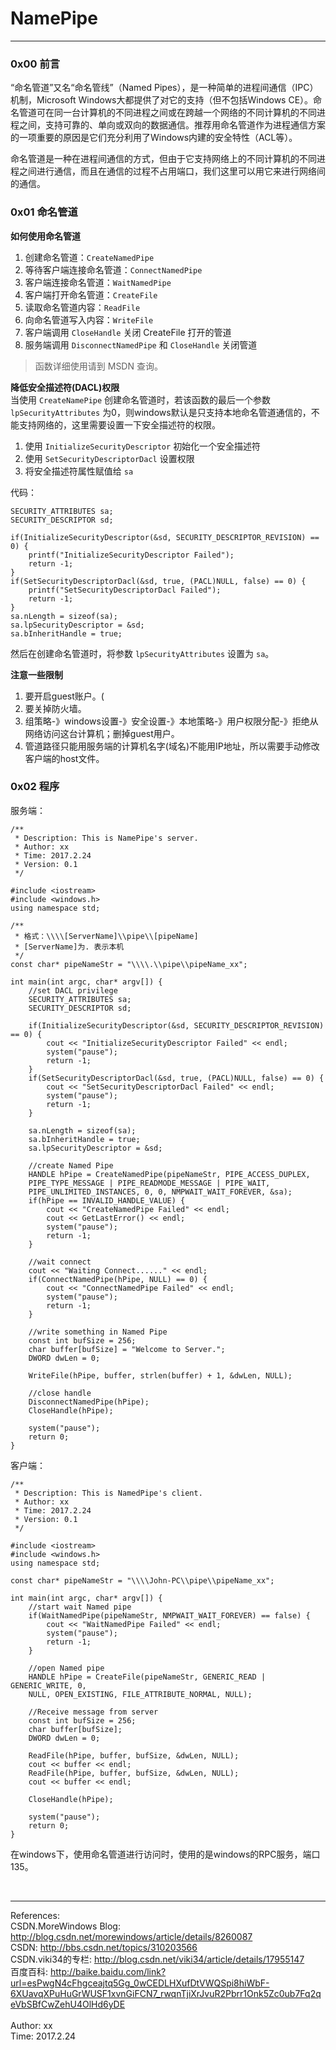 # NamePipe  

---------------------------  

### 0x00 前言  
“命名管道”又名“命名管线”（Named Pipes），是一种简单的进程间通信（IPC）机制，Microsoft Windows大都提供了对它的支持（但不包括Windows CE）。命名管道可在同一台计算机的不同进程之间或在跨越一个网络的不同计算机的不同进程之间，支持可靠的、单向或双向的数据通信。推荐用命名管道作为进程通信方案的一项重要的原因是它们充分利用了Windows内建的安全特性（ACL等）。

命名管道是一种在进程间通信的方式，但由于它支持网络上的不同计算机的不同进程之间进行通信，而且在通信的过程不占用端口，我们这里可以用它来进行网络间的通信。


### 0x01 命名管道  
__如何使用命名管道__  

1. 创建命名管道：`CreateNamedPipe`
2. 等待客户端连接命名管道：`ConnectNamedPipe`
3. 客户端连接命名管道：`WaitNamedPipe`
4. 客户端打开命名管道：`CreateFile`
5. 读取命名管道内容：`ReadFile`
6. 向命名管道写入内容：`WriteFile`
7. 客户端调用 `CloseHandle` 关闭 CreateFile 打开的管道
8. 服务端调用 `DisconnectNamedPipe` 和 `CloseHandle` 关闭管道

>函数详细使用请到 MSDN 查询。


__降低安全描述符(DACL)权限__  
当使用 `CreateNamePipe` 创建命名管道时，若该函数的最后一个参数 `lpSecurityAttributes` 为0，则windows默认是只支持本地命名管道通信的，不能支持网络的，这里需要设置一下安全描述符的权限。

1. 使用 `InitializeSecurityDescriptor` 初始化一个安全描述符
2. 使用 `SetSecurityDescriptorDacl` 设置权限
3. 将安全描述符属性赋值给 `sa`  


代码： 

	SECURITY_ATTRIBUTES sa;	SECURITY_DESCRIPTOR sd;	if(InitializeSecurityDescriptor(&sd, SECURITY_DESCRIPTOR_REVISION) == 0) {		printf("InitializeSecurityDescriptor Failed");		return -1;	}	if(SetSecurityDescriptorDacl(&sd, true, (PACL)NULL, false) == 0) {		printf("SetSecurityDescriptorDacl Failed");		return -1;	}	sa.nLength = sizeof(sa);	sa.lpSecurityDescriptor = &sd;	sa.bInheritHandle = true;

然后在创建命名管道时，将参数 `lpSecurityAttributes`  设置为 `sa`。


__注意一些限制__

1. 要开启guest账户。(
2. 要关掉防火墙。
3. 组策略-》windows设置-》安全设置-》本地策略-》用户权限分配-》拒绝从网络访问这台计算机；删掉guest用户。
4. 管道路径只能用服务端的计算机名字(域名)不能用IP地址，所以需要手动修改客户端的host文件。


### 0x02 程序 
服务端：  

	/**	 * Description: This is NamePipe's server.	 * Author: xx	 * Time: 2017.2.24	 * Version: 0.1	 */	#include <iostream>	#include <windows.h>	using namespace std;	/**	 * 格式：\\\\[ServerName]\\pipe\\[pipeName]	 * [ServerName]为. 表示本机	 */	const char* pipeNameStr = "\\\\.\\pipe\\pipeName_xx";	int main(int argc, char* argv[]) {		//set DACL privilege		SECURITY_ATTRIBUTES sa;		SECURITY_DESCRIPTOR sd;		if(InitializeSecurityDescriptor(&sd, SECURITY_DESCRIPTOR_REVISION) == 0) {			cout << "InitializeSecurityDescriptor Failed" << endl;			system("pause");			return -1;		}		if(SetSecurityDescriptorDacl(&sd, true, (PACL)NULL, false) == 0) {			cout << "SetSecurityDescriptorDacl Failed" << endl;			system("pause");			return -1;		}		sa.nLength = sizeof(sa);		sa.bInheritHandle = true;		sa.lpSecurityDescriptor = &sd;		//create Named Pipe		HANDLE hPipe = CreateNamedPipe(pipeNameStr, PIPE_ACCESS_DUPLEX,           PIPE_TYPE_MESSAGE | PIPE_READMODE_MESSAGE | PIPE_WAIT,           PIPE_UNLIMITED_INSTANCES, 0, 0, NMPWAIT_WAIT_FOREVER, &sa);		if(hPipe == INVALID_HANDLE_VALUE) {			cout << "CreateNamedPipe Failed" << endl;			cout << GetLastError() << endl;			system("pause");			return -1;		}			//wait connect		cout << "Waiting Connect......" << endl;		if(ConnectNamedPipe(hPipe, NULL) == 0) {			cout << "ConnectNamedPipe Failed" << endl;			system("pause");			return -1;		}		//write something in Named Pipe		const int bufSize = 256;		char buffer[bufSize] = "Welcome to Server.";		DWORD dwLen = 0;		WriteFile(hPipe, buffer, strlen(buffer) + 1, &dwLen, NULL);		//close handle		DisconnectNamedPipe(hPipe);		CloseHandle(hPipe);		system("pause");		return 0;	}
	
	
客户端： 

	/**	 * Description: This is NamedPipe's client.	 * Author: xx	 * Time: 2017.2.24	 * Version: 0.1	 */	#include <iostream>	#include <windows.h>	using namespace std;	const char* pipeNameStr = "\\\\John-PC\\pipe\\pipeName_xx";	int main(int argc, char* argv[]) {		//start wait Named pipe		if(WaitNamedPipe(pipeNameStr, NMPWAIT_WAIT_FOREVER) == false) {			cout << "WaitNamedPipe Failed" << endl;			system("pause");			return -1;		}		//open Named pipe		HANDLE hPipe = CreateFile(pipeNameStr, GENERIC_READ | GENERIC_WRITE, 0,          NULL, OPEN_EXISTING, FILE_ATTRIBUTE_NORMAL, NULL);		//Receive message from server		const int bufSize = 256;		char buffer[bufSize];		DWORD dwLen = 0;		ReadFile(hPipe, buffer, bufSize, &dwLen, NULL);		cout << buffer << endl;		ReadFile(hPipe, buffer, bufSize, &dwLen, NULL);		cout << buffer << endl;		CloseHandle(hPipe);		system("pause");		return 0;	}


在windows下，使用命名管道进行访问时，使用的是windows的RPC服务，端口135。


</br>

----------------------------  
References:  
CSDN.MoreWindows Blog:  <http://blog.csdn.net/morewindows/article/details/8260087>  
CSDN:  <http://bbs.csdn.net/topics/310203566>  
CSDN.viki34的专栏:  <http://blog.csdn.net/viki34/article/details/17955147>  
百度百科:  <http://baike.baidu.com/link?url=esPwgN4cFhgceajtq5Gg_0wCEDLHXufDtVWQSpi8hiWbF-6XUavqXPuHuGrWUSF1xvnGiFCN7_rwqnTjiXrJvuR2Pbrr1Onk5Zc0ub7Fq2qeVbSBfCwZehU4OlHd6yDE>  
</br>
Author: xx  
Time: 2017.2.24